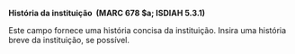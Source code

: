 **História da instituição&nbsp; (MARC 678 $a; ISDIAH 5.3.1)**

Este campo fornece uma história concisa da instituição. Insira uma história breve da instituição, se possível.